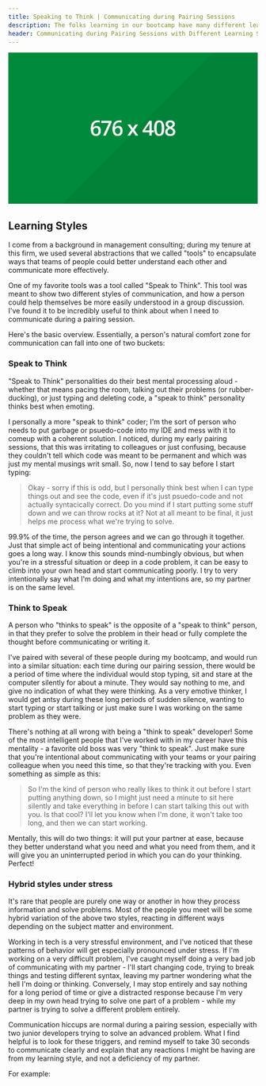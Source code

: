 ```yaml
---
title: Speaking to Think | Communicating during Pairing Sessions
description: The folks learning in our bootcamp have many different learning styles.
header: Communicating during Pairing Sessions with Different Learning Styles
---
```

![Test](/img/img-test.png "Test")

## Learning Styles

I come from a background in management consulting; during my tenure at this firm, we used several abstractions that we called "tools" to encapsulate ways that teams of people could better understand each other and communicate more effectively.

One of my favorite tools was a tool called "Speak to Think". This tool was meant to show two different styles of communication, and how a person could help themselves be more easily understood in a group discussion. I've found it to be incredibly useful to think about when I need to communicate during a pairing session. 

Here's the basic overview. Essentially, a person's natural comfort zone for communication can fall into one of two buckets:

### Speak to Think

"Speak to Think" personalities do their best mental processing aloud - whether that means pacing the room, talking out their problems (or rubber-ducking), or just typing and deleting code, a "speak to think" personality thinks best when emoting. 

I personally a more "speak to think" coder; I'm the sort of person who needs to put garbage or psuedo-code into my IDE and mess with it to comeup with a coherent solution. I noticed, during my early pairing sessions, that this was irritating to colleagues or just confusing, because they couldn't tell which code was meant to be permanent and which was just my mental musings writ small. So, now I tend to say before I start typing:

> Okay - sorry if this is odd, but I personally think best when I can type things out and see the code, even if it's just psuedo-code and not actually syntacically correct. Do you mind if I start putting some stuff down and we can throw rocks at it? Not at all meant to be final, it just helps me process what we're trying to solve.

99.9% of the time, the person agrees and we can go through it together. Just that simple act of being intentional and communicating your actions goes a long way. I know this sounds mind-numbingly obvious, but when you're in a stressful situation or deep in a code problem, it can be easy to climb into your own head and start communicating poorly. I try to very intentionally say what I'm doing and what my intentions are, so my partner is on the same level.

### Think to Speak

A person who "thinks to speak" is the opposite of a "speak to think" person, in that they prefer to solve the problem in their head or fully complete the thought before communicating or writing it. 

I've paired with several of these people during my bootcamp, and would run into a similar situation: each time during our pairing session, there would be a period of time where the individual would stop typing, sit and stare at the computer silently for about a minute. They would say nothing to me, and give no indication of what they were thinking. As a very emotive thinker, I would get antsy during these long periods of sudden silence, wanting to start typing or start talking or just make sure I was working on the same problem as they were.

There's nothing at all wrong with being a "think to speak" developer! Some of the most intelligent people that I've worked with in my career have this mentality - a favorite old boss was very "think to speak". Just make sure that you're intentional about communicating with your teams or your pairing colleague when you need this time, so that they're tracking with you. Even something as simple as this:

> So I'm the kind of person who really likes to think it out before I start putting anything down, so I might just need a minute to sit here silently and take everything in before I can start talking this out with you. Is that cool? I'll let you know when I'm done, it won't take too long, and then we can start working.

Mentally, this will do two things: it will put your partner at ease, because they better understand what you need and what you need from them, and it will give you an uninterrupted period in which you can do your thinking. Perfect!

### Hybrid styles under stress

It's rare that people are purely one way or another in how they process information and solve problems. Most of the people you meet will be some hybrid variation of the above two styles, reacting in different ways depending on the subject matter and environment.

Working in tech is a very stressful environment, and I've noticed that these patterns of behavior will get especially pronounced under stress. If I'm working on a very difficult problem, I've caught myself doing a very bad job of communicating with my partner - I'll start changing code, trying to break things and testing different syntax, leaving my partner wondering what the hell I'm doing or thinking. Conversely, I may stop entirely and say nothing for a long period of time or give a distracted response because I'm very deep in my own head trying to solve one part of a problem - while my partner is trying to solve a different problem entirely.

Communication hiccups are normal during a pairing session, especially with two junior developers trying to solve an advanced problem. What I find helpful is to look for these triggers, and remind myself to take 30 seconds to communicate clearly and explain that any reactions I might be having are from my learning style, and not a deficiency of my partner.

For example: 
